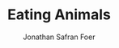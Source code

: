 ---
title: "Eating Animals"
subtitle: ""
description: ""
layout: book
author: Jonathan Safran Foer
started: 2013-10-05
read: 2014-01-22
status: read
rating: 0
color: 
cover: 
pages: 341
link: 
---